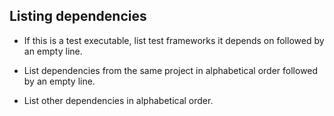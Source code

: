 Listing dependencies
---------------------

* If this is a test executable, list test frameworks it depends on followed
  by an empty line.

* List dependencies from the same project in alphabetical order followed
  by an empty line.

* List other dependencies in alphabetical order.
